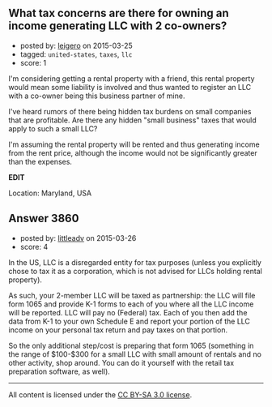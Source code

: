 ## What tax concerns are there for owning an income generating LLC with 2 co-owners?

- posted by: [leigero](https://stackexchange.com/users/1732569/leigero) on 2015-03-25
- tagged: `united-states`, `taxes`, `llc`
- score: 1

<p>I'm considering getting a rental property with a friend, this rental property would mean some liability is involved and thus wanted to register an LLC with a co-owner being this business partner of mine.</p>

<p>I've heard rumors of there being hidden tax burdens on small companies that are profitable. Are there any hidden "small business" taxes that would apply to such a small LLC?</p>

<p>I'm assuming the rental property will be rented and thus generating income from the rent price, although the income would not be significantly greater than the expenses.</p>

<p><strong>EDIT</strong></p>

<p>Location: Maryland, USA</p>



## Answer 3860

- posted by: [littleadv](https://stackexchange.com/users/307221/littleadv) on 2015-03-26
- score: 4

<p>In the US, LLC is a disregarded entity for tax purposes (unless you explicitly chose to tax it as a corporation, which is not advised for LLCs holding rental property).</p>

<p>As such, your 2-member LLC will be taxed as partnership: the LLC will file form 1065 and provide K-1 forms to each of you where all the LLC income will be reported. LLC will pay no (Federal) tax. Each of you then add the data from K-1 to your own Schedule E and report your portion of the LLC income on your personal tax return and pay taxes on that portion.</p>

<p>So the only additional step/cost is preparing that form 1065 (something in the range of $100-$300 for a small LLC with small amount of rentals and no other activity, shop around. You can do it yourself with the retail tax preparation software, as well).</p>




---

All content is licensed under the [CC BY-SA 3.0 license](https://creativecommons.org/licenses/by-sa/3.0/).
